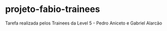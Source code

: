 # projeto-fabio-trainees
Tarefa realizada pelos Trainees da Level 5 - Pedro Aniceto e Gabriel Alarcão
